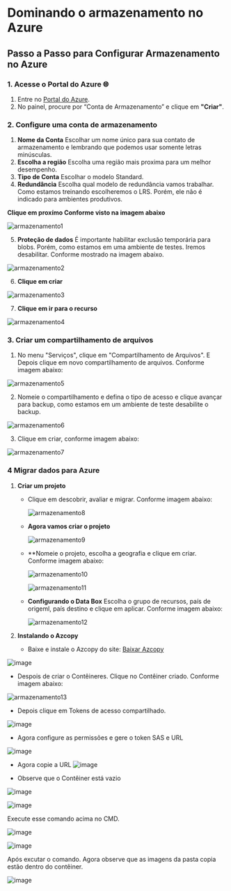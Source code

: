 # Dominando o armazenamento no Azure

## Passo a Passo para Configurar Armazenamento no Azure

### 1. Acesse o Portal do Azure 🌐

1. Entre no [Portal do Azure](https://portal.azure.com).
2. No painel, procure por “Conta de Armazenamento” e clique em **"Criar"**.

### 2. Configure uma conta de armazenamento

1. **Nome da Conta** Escolhar um nome único para sua contato de armazenamento e lembrando que podemos usar somente letras minúsculas.
2. **Escolha a região** Escolha uma região mais proxima para um melhor desempenho.
3. **Tipo de Conta** Escolhar o modelo Standard.
4. **Redundância** Escolha qual modelo de redundância vamos trabalhar. Como estamos treinando escolheremos o LRS. Porém, ele não é indicado para ambientes produtivos.

**Clique em proxímo Conforme visto na imagem abaixo**
 
![armazenamento1](https://github.com/user-attachments/assets/33782980-2268-4230-95bc-8a91b9fe7f03)

5. **Proteção de dados** É importante habilitar exclusão temporária para blobs. Porém, como estamos em uma ambiente de testes. Iremos desabilitar. Conforme mostrado na imagem abaixo.

![armazenamento2](https://github.com/user-attachments/assets/320e69f8-8689-46c2-a968-25ff5877c624)

6. **Clique em criar**
   
![armazenamento3](https://github.com/user-attachments/assets/ef3479ec-4ef0-4468-8ffb-9cf542a8a90c)

7. **Clique em ir para o recurso**
   
![armazenamento4](https://github.com/user-attachments/assets/7fa91aaf-f1a0-4209-88ac-92119b5016e2)

### 3. Criar um compartilhamento de arquivos

 1. No menu "Serviços", clique em "Compartilhamento de Arquivos". E Depois clique em novo compartilhamento de arquivos. Conforme imagem abaixo:

![armazenamento5](https://github.com/user-attachments/assets/52dc1d89-f336-43a4-9f80-24a6940c4ee9)

 2. Nomeie o compartilhamento e defina o tipo de acesso e clique avançar para backup, como estamos em um ambiente de teste desabilite o backup.
    
![armazenamento6](https://github.com/user-attachments/assets/ce3082cc-8092-4cf1-a3fd-6c9626052e65)

 3. Clique em criar, conforme imagem abaixo:

![armazenamento7](https://github.com/user-attachments/assets/0d5e8b02-6af0-4f36-b027-604982d33cff)

### 4 Migrar dados para Azure

1. **Criar um projeto**
   - Clique em descobrir, avaliar e migrar. Conforme imagem abaixo:
     
     ![armazenamento8](https://github.com/user-attachments/assets/3284dbd1-bb0d-4613-9012-6405a8000c13)

   - **Agora vamos criar o projeto**
     
     ![armazenamento9](https://github.com/user-attachments/assets/c15cd6d0-39f7-477b-bf04-b4aead739764)

   - **Nomeie o projeto, escolha a geografia e clique em criar. Conforme imagem abaixo:

     ![armazenamento10](https://github.com/user-attachments/assets/c1a45dbc-8f13-4902-a946-ecfc8fbdafcd)

     ![armazenamento11](https://github.com/user-attachments/assets/5b489a84-1989-4a02-accd-1fe4d4e1f056)

   - **Configurando o Data Box** Escolha o grupo de recursos, país de origeml, país destino e clique em aplicar. Conforme imagem abaixo:

     ![armazenamento12](https://github.com/user-attachments/assets/d44812e6-a338-4297-859b-ac8ff7cbff1a)

2. **Instalando o Azcopy**

   - Baixe e instale o Azcopy do site: [Baixar Azcopy](https://learn.microsoft.com/pt-br/azure/storage/common/storage-use-azcopy-v10?tabs=dnf)

 ![image](https://github.com/user-attachments/assets/9ec4af37-d48d-49cc-86bd-4bcf6a1619cc)
  
   - Despois de criar o Contêineres. Clique no Contêiner criado. Conforme imagem abaixo:

 ![armazenamento13](https://github.com/user-attachments/assets/f3e0c455-dcda-4d41-bb16-2ce16c9c9c39)

   - Depois clique em Tokens de acesso compartilhado.
     
 ![image](https://github.com/user-attachments/assets/c761ec27-f4bc-4737-a719-9349ea8fe59a)

   - Agora configure as permissões e gere o token SAS e URL
     
 ![image](https://github.com/user-attachments/assets/3b7714e1-0392-4bbf-8f99-baf2f2164335)

   - Agora copie a URL
 ![image](https://github.com/user-attachments/assets/522517b1-88e4-42b4-adf3-2852cbc247ca)

   - Observe que o Contêiner está vazio
    
 ![image](https://github.com/user-attachments/assets/d736c56a-9f92-4625-b4a3-f3267b540bd4)

 ![image](https://github.com/user-attachments/assets/dca1ae07-d6a1-4ef7-949b-8273ef7627ff)
 
 Execute esse comando acima no CMD.

 ![image](https://github.com/user-attachments/assets/210f44a1-13b0-4a0a-9381-5ed3ea608295)

 ![image](https://github.com/user-attachments/assets/21677e08-b220-42be-972b-f2e00194906c)

Após excutar o comando. Agora observe que as imagens da pasta copia estão dentro do contêiner. 

![image](https://github.com/user-attachments/assets/7d273a81-97fc-4ec5-8d5e-45431f2d4a86)
